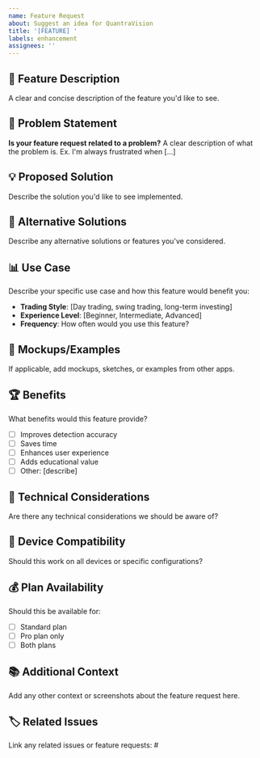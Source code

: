 ```yaml
---
name: Feature Request
about: Suggest an idea for QuantraVision
title: '[FEATURE] '
labels: enhancement
assignees: ''
---
```


## 🚀 Feature Description
A clear and concise description of the feature you'd like to see.

## 🎯 Problem Statement
**Is your feature request related to a problem?**
A clear description of what the problem is. Ex. I'm always frustrated when [...]

## 💡 Proposed Solution
Describe the solution you'd like to see implemented.

## 🔄 Alternative Solutions
Describe any alternative solutions or features you've considered.

## 📊 Use Case
Describe your specific use case and how this feature would benefit you:
- **Trading Style**: [Day trading, swing trading, long-term investing]
- **Experience Level**: [Beginner, Intermediate, Advanced]
- **Frequency**: How often would you use this feature?

## 🎨 Mockups/Examples
If applicable, add mockups, sketches, or examples from other apps.

## 🏆 Benefits
What benefits would this feature provide?
- [ ] Improves detection accuracy
- [ ] Saves time
- [ ] Enhances user experience
- [ ] Adds educational value
- [ ] Other: [describe]

## 🔧 Technical Considerations
Are there any technical considerations we should be aware of?

## 📱 Device Compatibility
Should this work on all devices or specific configurations?

## 💰 Plan Availability
Should this be available for:
- [ ] Standard plan
- [ ] Pro plan only
- [ ] Both plans

## 📚 Additional Context
Add any other context or screenshots about the feature request here.

## 🏷️ Related Issues
Link any related issues or feature requests: #

